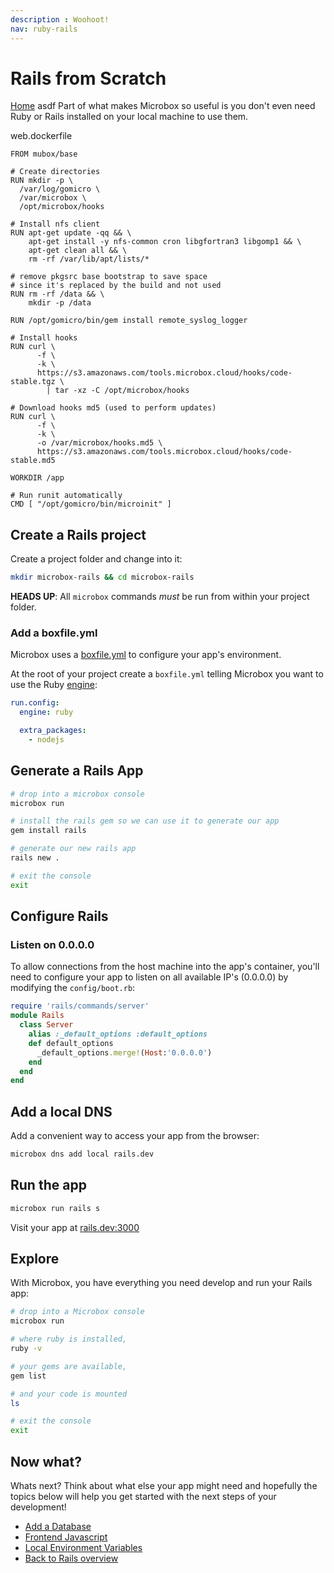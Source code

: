 ```yaml
---
description : Woohoot!
nav: ruby-rails
---
```


# Rails from Scratch

[Home](/) asdf
Part of what makes Microbox so useful is you don't even need Ruby or Rails installed on your local machine to use them.


<snippet>
  web.dockerfile
</snippet>

```docker
FROM mubox/base

# Create directories
RUN mkdir -p \
  /var/log/gomicro \
  /var/microbox \
  /opt/microbox/hooks

# Install nfs client
RUN apt-get update -qq && \
    apt-get install -y nfs-common cron libgfortran3 libgomp1 && \
    apt-get clean all && \
    rm -rf /var/lib/apt/lists/*

# remove pkgsrc base bootstrap to save space
# since it's replaced by the build and not used
RUN rm -rf /data && \
    mkdir -p /data

RUN /opt/gomicro/bin/gem install remote_syslog_logger

# Install hooks
RUN curl \
      -f \
      -k \
      https://s3.amazonaws.com/tools.microbox.cloud/hooks/code-stable.tgz \
        | tar -xz -C /opt/microbox/hooks

# Download hooks md5 (used to perform updates)
RUN curl \
      -f \
      -k \
      -o /var/microbox/hooks.md5 \
      https://s3.amazonaws.com/tools.microbox.cloud/hooks/code-stable.md5

WORKDIR /app

# Run runit automatically
CMD [ "/opt/gomicro/bin/microinit" ]
```

## Create a Rails project
Create a project folder and change into it:

```bash
mkdir microbox-rails && cd microbox-rails
```

**HEADS UP**: All `microbox` commands *must* be run from within your project folder.

### Add a boxfile.yml
Microbox uses a <a href="https://docs.microbox.cloud/boxfile/" target="\_blank">boxfile.yml</a> to configure your app's environment.

At the root of your project create a `boxfile.yml` telling Microbox you want to use the Ruby <a href="https://docs.microbox.cloud/engines/" target="\_blank">engine</a>:

```yaml
run.config:
  engine: ruby

  extra_packages:
    - nodejs
```

## Generate a Rails App

```bash
# drop into a microbox console
microbox run

# install the rails gem so we can use it to generate our app
gem install rails

# generate our new rails app
rails new .

# exit the console
exit
```

## Configure Rails

### Listen on 0.0.0.0
To allow connections from the host machine into the app's container, you'll need to configure your app to listen on all available IP's (0.0.0.0) by modifying the `config/boot.rb`:

```ruby
require 'rails/commands/server'
module Rails
  class Server
    alias :_default_options :default_options
    def default_options
      _default_options.merge!(Host:'0.0.0.0')
    end
  end
end
```

## Add a local DNS
Add a convenient way to access your app from the browser:

```bash
microbox dns add local rails.dev
```

## Run the app

```bash
microbox run rails s
```

Visit your app at <a href="http://rails.dev:3000" target="\_blank">rails.dev:3000</a>

## Explore
With Microbox, you have everything you need develop and run your Rails app:

```bash
# drop into a Microbox console
microbox run

# where ruby is installed,
ruby -v

# your gems are available,
gem list

# and your code is mounted
ls

# exit the console
exit
```

## Now what?
Whats next? Think about what else your app might need and hopefully the topics below will help you get started with the next steps of your development!

* [Add a Database](/ruby/rails/add-a-database)
* [Frontend Javascript](/ruby/rails/frontend-javascript)
* [Local Environment Variables](/ruby/rails/local-evars)
* [Back to Rails overview](/ruby/rails)
